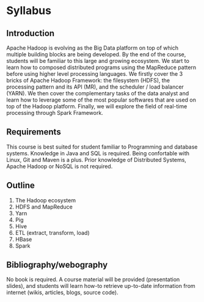 
# Syllabus

## Introduction

Apache Hadoop is evolving as the Big Data platform on top of which multiple building
blocks are being developed. By the end of the course, students will be familiar to this
large and growing ecosystem. We start to learn how to composed distributed programs using
the MapReduce pattern before using higher level processing languages.
We firstly cover the 3 bricks of Apache Hadoop Framework: the filesystem (HDFS),
the processing pattern and its API (MR), and the scheduler / load balancer (YARN).
We then cover the complementary tasks of the data analyst and learn how to leverage
some of the most popular softwares that are used on top of the Hadoop platform.
Finally, we will explore the field of real-time processing through Spark Framework.

## Requirements

This course is best suited for student familiar to Programming and database systems.
Knowledge in Java and SQL is required. Being confortable with Linux, Git and Maven is a plus.
Prior knowledge of Distributed Systems, Apache Hadoop or NoSQL is not required.

## Outline

1.  The Hadoop ecosystem
2.  HDFS and MapReduce
3.  Yarn
4.  Pig
5.  Hive
6.  ETL (extract, transform, load)
7.  HBase
8.  Spark

## Bibliography/webography

No book is required. A course material will be provided (presentation slides),
and students will learn how-to retrieve up-to-date information
from internet (wikis, articles, blogs, source code).
